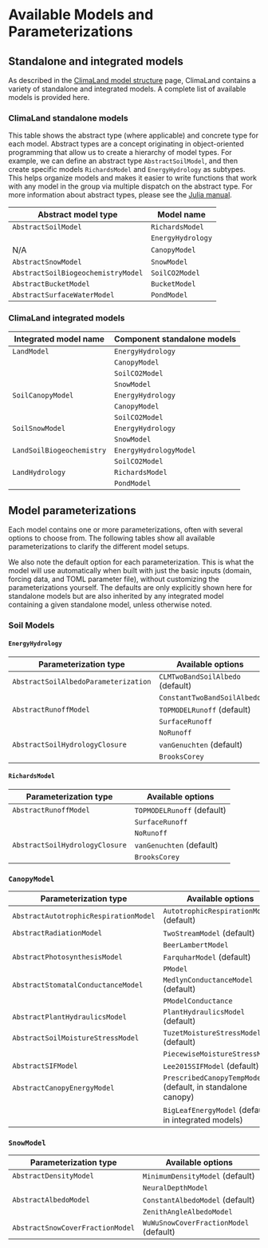 # Available Models and Parameterizations

## Standalone and integrated models
As described in the [ClimaLand model structure](@ref) page, ClimaLand contains a variety of standalone
and integrated models. A complete list of available models is provided here.

### ClimaLand standalone models

This table shows the abstract type (where applicable) and concrete type for each model.
Abstract types are a concept originating in object-oriented programming
that allow us to create a hierarchy of model types.
For example, we can define an abstract type `AbstractSoilModel`, and then
create specific models `RichardsModel` and `EnergyHydrology` as subtypes.
This helps organize models and makes it easier to write functions that work
with any model in the group via multiple dispatch on the abstract type.
For more information about abstract types, please see the [Julia manual](https://docs.julialang.org/en/v1/manual/types/#man-abstract-types).

| Abstract model type                | Model name                |
|------------------------------------|---------------------------|
| `AbstractSoilModel`                | `RichardsModel`           |
|                                    | `EnergyHydrology`         |
| N/A                                | `CanopyModel`             |
| `AbstractSnowModel`                | `SnowModel`               |
| `AbstractSoilBiogeochemistryModel` | `SoilCO2Model`            |
| `AbstractBucketModel`              | `BucketModel`             |
| `AbstractSurfaceWaterModel`        | `PondModel`               |

### ClimaLand integrated models
| Integrated model name      | Component standalone models |
|----------------------------|-----------------------------|
| `LandModel`                | `EnergyHydrology`           |
|                            | `CanopyModel`               |
|                            | `SoilCO2Model`              |
|                            | `SnowModel`                 |
| `SoilCanopyModel`          | `EnergyHydrology`           |
|                            | `CanopyModel`               |
|                            | `SoilCO2Model`              |
| `SoilSnowModel`            | `EnergyHydrology`           |
|                            | `SnowModel`                 |
| `LandSoilBiogeochemistry`  | `EnergyHydrologyModel`      |
|                            | `SoilCO2Model`              |
| `LandHydrology`            | `RichardsModel`             |
|                            | `PondModel`                 |

## Model parameterizations

Each model contains one or more parameterizations, often with several options
to choose from. The following tables show all available parameterizations
to clarify the different model setups.

We also note the default option for each parameterization.
This is what the model will use automatically when built with just the basic
inputs (domain, forcing data, and TOML parameter file), without customizing
the parameterizations yourself.
The defaults are only explicitly shown here for standalone models but
are also inherited by any integrated model containing a given standalone model,
unless otherwise noted.

### Soil Models

#### `EnergyHydrology`
| Parameterization type                | Available options                 |
|--------------------------------------|-----------------------------------|
| `AbstractSoilAlbedoParameterization` | `CLMTwoBandSoilAlbedo` (default)  |
|                                      | `ConstantTwoBandSoilAlbedo`       |
| `AbstractRunoffModel`                | `TOPMODELRunoff` (default)        |
|                                      | `SurfaceRunoff`                   |
|                                      | `NoRunoff`                        |
| `AbstractSoilHydrologyClosure`       | `vanGenuchten` (default)          |
|                                      | `BrooksCorey`                     |

#### `RichardsModel`
| Parameterization type                | Available options                 |
|--------------------------------------|-----------------------------------|
| `AbstractRunoffModel`                | `TOPMODELRunoff` (default)        |
|                                      | `SurfaceRunoff`                   |
|                                      | `NoRunoff`                        |
| `AbstractSoilHydrologyClosure`       | `vanGenuchten` (default)          |
|                                      | `BrooksCorey`                     |

### `CanopyModel`
| Parameterization type                 | Available options                                           |
| ------------------------------------- | ------------------------------------------------------------|
| `AbstractAutotrophicRespirationModel` | `AutotrophicRespirationModel` (default)                     |
| `AbstractRadiationModel`              | `TwoStreamModel` (default)                                  |
|                                       | `BeerLambertModel`                                          |
| `AbstractPhotosynthesisModel`         | `FarquharModel` (default)                                   |
|                                       | `PModel`                                                    |
| `AbstractStomatalConductanceModel`    | `MedlynConductanceModel` (default)                          |
|                                       | `PModelConductance`                                         |
| `AbstractPlantHydraulicsModel`        | `PlantHydraulicsModel` (default)                            |
| `AbstractSoilMoistureStressModel`     | `TuzetMoistureStressModel` (default)                        |
|                                       | `PiecewiseMoistureStressModel`                              |
| `AbstractSIFModel`                    | `Lee2015SIFModel` (default)                                 |
| `AbstractCanopyEnergyModel`           | `PrescribedCanopyTempModel` (default, in standalone canopy) |
|                                       | `BigLeafEnergyModel` (default, in integrated models)        |

### `SnowModel`
| Parameterization type            | Available options                       |
| -------------------------------- | ----------------------------------------|
| `AbstractDensityModel`           | `MinimumDensityModel` (default)         |
|                                  | `NeuralDepthModel`                      |
| `AbstractAlbedoModel`            | `ConstantAlbedoModel` (default)         |
|                                  | `ZenithAngleAlbedoModel`                |
| `AbstractSnowCoverFractionModel` | `WuWuSnowCoverFractionModel` (default)  |
